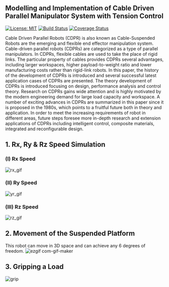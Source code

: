 ## Modelling and Implementation of Cable Driven Parallel Manipulator System with Tension Control
[![License: MIT](https://img.shields.io/badge/License-MIT-yellow.svg)](https://opensource.org/licenses/MIT) [![Build Status](https://travis-ci.org/saimouli/frontier_exploration_turtlebot.svg?branch=master)](https://travis-ci.org/saimouli/frontier_exploration_turtlebot) [![Coverage Status](https://coveralls.io/repos/github/saimouli/frontier_exploration_turtlebot/badge.svg?branch=master)](https://coveralls.io/github/saimouli/frontier_exploration_turtlebot?branch=master)

Cable Driven Parallel Robots (CDPR) is also known as Cable-Suspended Robots are the emerging and flexible end effector manipulation system. Cable-driven parallel robots (CDPRs) are categorized as a type of parallel manipulators. In CDPRs, flexible cables are used to take the place of rigid links. The particular property of cables provides CDPRs several advantages, including larger workspaces, higher payload-to-weight ratio and lower manufacturing costs rather than rigid-link robots. In this paper, the history of the development of CDPRs is introduced and several successful latest application cases of CDPRs are presented. The theory development of CDPRs is introduced focusing on design, performance analysis and control theory. Research on CDPRs gains wide attention and is highly motivated by the modern engineering demand for large load capacity and workspace. A number of exciting advances in CDPRs are summarized in this paper since it is proposed in the 1980s, which points to a fruitful future both in theory and application. In order to meet the increasing requirements of robot in different areas, future steps foresee more in-depth research and extension applications of CDPRs including intelligent control, composite materials, integrated and reconfigurable design.


## 1. Rx, Ry & Rz Speed Simulation

### (I) Rx Speed
![rx_gif](https://user-images.githubusercontent.com/82173562/120223007-85a79980-c25e-11eb-87f1-3ad15f5e47bc.gif)

### (II) Ry Speed
![yr_gif](https://user-images.githubusercontent.com/82173562/120223037-90fac500-c25e-11eb-82e4-6188dbfeddd1.gif)

### (III) Rz Speed
![rz_gif](https://user-images.githubusercontent.com/82173562/120223070-9d7f1d80-c25e-11eb-8b5b-37e3bedde517.gif)



## 2. Movement of the Suspended Platform

This robot can move in 3D space and can achieve any 6 degrees of freedom. 
![ezgif com-gif-maker](https://user-images.githubusercontent.com/82173562/120223101-aa9c0c80-c25e-11eb-8d24-24df836e91f2.gif)



## 3. Gripping a Load 

![grip](https://user-images.githubusercontent.com/82173562/120223131-bbe51900-c25e-11eb-8b14-de41690363e0.gif)


